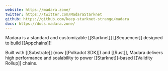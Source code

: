 ```yaml
---
website: https://madara.zone/
twitter: https://twitter.com/MadaraStarknet
github: https://github.com/keep-starknet-strange/madara
docs: https://docs.madara.zone/
---
```

Madara is a standard and customizable [[Starknet]] [[Sequencer]] designed to build [[Appchains]]!

Built with [[Substrate]] (now [[Polkadot SDK]]) and [[Rust]], Madara delivers high performance and scalability to power [[Starknet]]-based [[Validity Rollup]] chains.